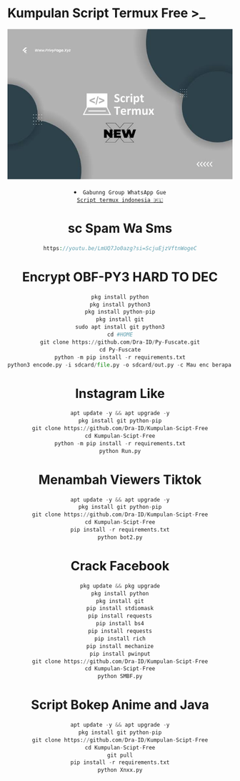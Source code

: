 # Kumpulan Script Termux Free >_
<div align="center">
  <img src="Data/images.png">
  <br>
  <br>

<li><code>Gabunng Group WhatsApp Gue
<a href="https://chat.whatsapp.com/EVeKyWLk3OHEHOPQdIWNHe">Script termux indonesia 🇵🇱</a></code></li> 

# sc Spam Wa Sms
```php
https://youtu.be/LmUQ7Jo0azg?si=ScjuEjzVftnWogeC
```
# Encrypt OBF-PY3 HARD TO DEC
```python
pkg install python
pkg install python3
pkg install python-pip
pkg install git
sudo apt install git python3
cd #HOME
git clone https://github.com/Dra-ID/Py-Fuscate.git
cd Py-Fuscate
python -m pip install -r requirements.txt
python3 encode.py -i sdcard/file.py -o sdcard/out.py -c Mau enc berapa lu minimum 100 sampai 500
```
# Instagram Like
```python
apt update -y && apt upgrade -y
pkg install git python-pip
git clone https://github.com/Dra-ID/Kumpulan-Scipt-Free
cd Kumpulan-Scipt-Free
python -m pip install -r requirements.txt
python Run.py
```
# Menambah Viewers Tiktok
```python
apt update -y && apt upgrade -y
pkg install git python-pip
git clone https://github.com/Dra-ID/Kumpulan-Scipt-Free
cd Kumpulan-Scipt-Free
pip install -r requirements.txt
python bot2.py
```

# Crack Facebook
```python
pkg update && pkg upgrade
pkg install python
pkg install git
pip install stdiomask
pip install requests
pip install bs4
pip install requests
pip install rich
pip install mechanize
pip install pwinput
git clone https://github.com/Dra-ID/Kumpulan-Scipt-Free
cd Kumpulan-Scipt-Free
python SMBF.py
```
# Script Bokep Anime and Java
```python
apt update -y && apt upgrade -y
pkg install git python-pip
git clone https://github.com/Dra-ID/Kumpulan-Scipt-Free
cd Kumpulan-Scipt-Free
git pull
pip install -r requirements.txt
python Xnxx.py
